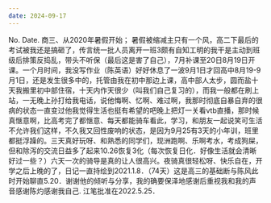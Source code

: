 ```yaml
---
date: 2024-09-17
---
```


No.
Date.
商三、从2020年暑假开始；
暑假被缩减主只有一个风，高二下最后的考试被我还是搞砸了，传言统一批人员离开一班3颇有自知工明的我干是主动到班级后排策反捣乱，带头不听保（最后这是害了自己），7月补课至20日8月19日开课。一个月时间，我没写作业（陈英语）好好休息了一波9月1日才回高中8月19-9月1日，还是发生很多中的，托管由我在初中那边上课，高中部人太步，圆而盐十天我搬里初中部住宿，十天内作天很少（叫我们自己复习的），而我一般都在刷上站，一无晚上孙打给我电话，说他悔啊、忆啊、难过啊，我那时彻底自暴自弃的很病的状态一直变过他我觉得生活也挺有希望的吧晚上把灯一关看vtb直播，那时候真惬意啊，比高考完了都惬意、每天都能骑车看此，学习，和朋友一起说笑可生活不允许我们这样，不久我又回性废响的状态，是因为9月25有3天的小年训，班里都挺浮躁的。三天真好玩呀、和熟悉的同学们，现洲跑啊、乐啊考水，考成狗屎，但和除泻的交流日益多了起来10.26恢复3化（每次恢复日化．好像生活就会清晰好过一些？）六天一次的骑导是真的让人很高兴。夜骑真很轻松呀、快乐自在，开学之后上晚的了，日记一直持绘到2021.1.8．（74天）这是高三的基础断与陈风此时开始聊直5.20．谢谢他的倾听与分享，我的确要保泽地感谢后重视我和我的声音感谢陈灼感谢我自己.
江笔批准在2022.5.25．
